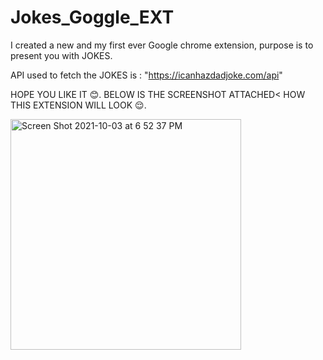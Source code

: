 # Jokes_Goggle_EXT

I created a new and my first ever Google chrome extension, purpose is to present you with JOKES. 

API used to fetch the JOKES is : "https://icanhazdadjoke.com/api"

HOPE YOU LIKE IT 😊.
BELOW IS THE SCREENSHOT ATTACHED< HOW THIS EXTENSION WILL LOOK 😌.

<img width="369" alt="Screen Shot 2021-10-03 at 6 52 37 PM" src="https://user-images.githubusercontent.com/60534304/135755544-0d712d74-26fa-4137-914c-a02b8c58de9b.png">
